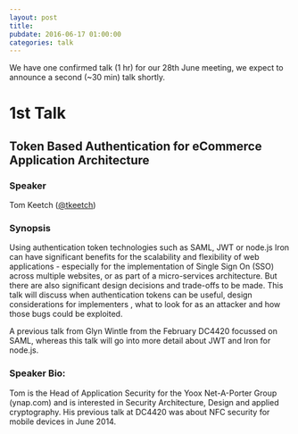 ```yaml
---
layout: post
title: 
pubdate: 2016-06-17 01:00:00
categories: talk
---
```


We have one confirmed talk (1 hr) for our 28th June meeting, we expect to announce a second (~30 min) talk shortly.


# 1st Talk

## Token Based Authentication for eCommerce Application Architecture

### Speaker

Tom Keetch ([@tkeetch](https://twitter.com/tkeetch))


### Synopsis

Using authentication token technologies such as SAML, JWT or node.js Iron can have significant benefits for the 
scalability and flexibility of web applications - especially for the implementation of Single Sign On (SSO) 
across multiple websites, or as part of a micro-services architecture. But there are also significant design 
decisions and trade-offs to be made. This talk will discuss when authentication tokens can be useful, design 
considerations for implementers , what to look for as an attacker and how those bugs could be exploited.


A previous talk from Glyn Wintle from the February DC4420 focussed on SAML, whereas this talk will go into more 
detail about JWT and Iron for node.js.

 

### Speaker Bio:

Tom is the Head of Application Security for the Yoox Net-A-Porter Group (ynap.com) and is interested in Security 
Architecture, Design and applied cryptography. His previous talk at DC4420 was about NFC security for mobile 
devices in June 2014.



